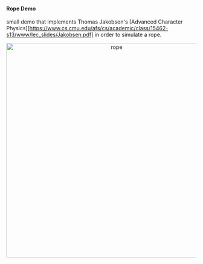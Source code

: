 #### Rope Demo
small demo that implements Thomas Jakobsen's [Advanced Character Physics][https://www.cs.cmu.edu/afs/cs/academic/class/15462-s13/www/lec_slides/Jakobsen.pdf] in order to simulate a rope.

<p align="center">
<img src = "rope.gif" width="568" title="rope">
</p>